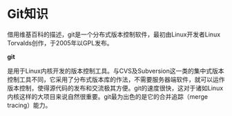 # Git知识

借用维基百科的描述，git是一个分布式版本控制软件，最初由Linux开发者Linux Torvalds创作，于2005年以GPL发布。

**git**

是用于Linux内核开发的版本控制工具。与CVS及Subversion这一类的集中式版本控制工具不同，它采用了分布式版本库的作法，不需要服务器端软件，就可以运作版本控制，使得源代码的发布和交流极其方便。git的速度很快，这对于诸如Linux内核这样的大项目来说自然很重要。git最为出色的是它的合并追踪（merge tracing）能力。

